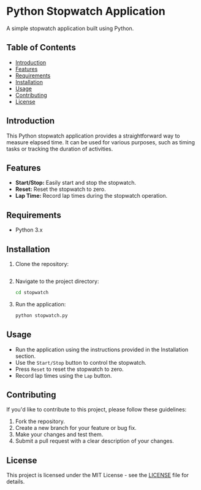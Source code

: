 # Python Stopwatch Application

A simple stopwatch application built using Python.

## Table of Contents

- [Introduction](#introduction)
- [Features](#features)
- [Requirements](#requirements)
- [Installation](#installation)
- [Usage](#usage)
- [Contributing](#contributing)
- [License](#license)

## Introduction

This Python stopwatch application provides a straightforward way to measure elapsed time. It can be used for various purposes, such as timing tasks or tracking the duration of activities.

## Features

- **Start/Stop:** Easily start and stop the stopwatch.
- **Reset:** Reset the stopwatch to zero.
- **Lap Time:** Record lap times during the stopwatch operation.

## Requirements

- Python 3.x

## Installation

1. Clone the repository:

    ```bash
    
    ```

2. Navigate to the project directory:

    ```bash
    cd stopwatch
    ```

3. Run the application:

    ```bash
    python stopwatch.py
    ```

## Usage

- Run the application using the instructions provided in the Installation section.
- Use the `Start/Stop` button to control the stopwatch.
- Press `Reset` to reset the stopwatch to zero.
- Record lap times using the `Lap` button.

## Contributing

If you'd like to contribute to this project, please follow these guidelines:

1. Fork the repository.
2. Create a new branch for your feature or bug fix.
3. Make your changes and test them.
4. Submit a pull request with a clear description of your changes.

## License

This project is licensed under the MIT License - see the [LICENSE](LICENSE) file for details.
